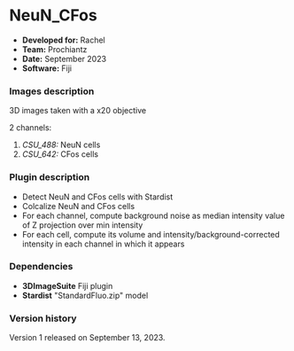 # NeuN_CFos

* **Developed for:** Rachel
* **Team:** Prochiantz
* **Date:** September 2023
* **Software:** Fiji

### Images description

3D images taken with a x20 objective

2 channels:
  1. *CSU_488:* NeuN cells
  2. *CSU_642:* CFos cells

### Plugin description

* Detect NeuN and CFos cells with Stardist
* Colcalize NeuN and CFos cells
* For each channel, compute background noise as median intensity value of Z projection over min intensity
* For each cell, compute its volume and intensity/background-corrected intensity in each channel in which it appears

### Dependencies

* **3DImageSuite** Fiji plugin
* **Stardist** "StandardFluo.zip" model

### Version history

Version 1 released on September 13, 2023.
